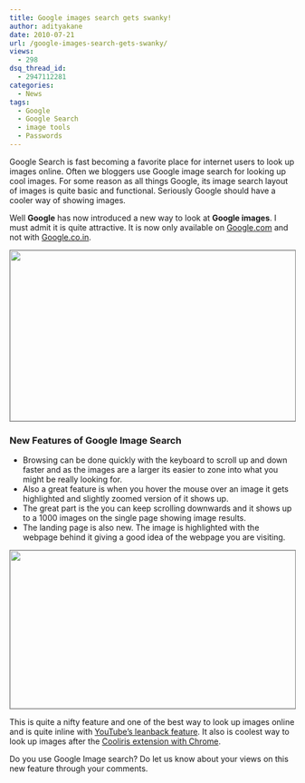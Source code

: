 ```yaml
---
title: Google images search gets swanky!
author: adityakane
date: 2010-07-21
url: /google-images-search-gets-swanky/
views:
  - 298
dsq_thread_id:
  - 2947112281
categories:
  - News
tags:
  - Google
  - Google Search
  - image tools
  - Passwords
---
```

Google Search is fast becoming a favorite place for internet users to look up images online. Often we bloggers use Google image search for looking up cool images. For some reason as all things Google, its image search layout of images is quite basic and functional. Seriously Google should have a cooler way of showing images.

Well **Google** has now introduced a new way to look at **Google images**. I must admit it is quite attractive. It is now only available on <a href="http://www.google.com/" onclick="_gaq.push(['_trackEvent', 'outbound-article', 'http://www.google.com/', 'Google.com']);" >Google.com</a> and not with <a href="http://google.co.in" onclick="_gaq.push(['_trackEvent', 'outbound-article', 'http://google.co.in', 'Google.co.in']);" >Google.co.in</a>.

<p style="text-align: center;">
  <a rel="attachment wp-att-28560" href="http://devilsworkshop.org/google-images-search-gets-swanky/google_image_redesign/"><img class="aligncenter size-full wp-image-28560" style="border: 1px solid grey;" title="Google_image_redesign" src="http://cdn.devilsworkshop.org/files/2010/07/Google_image_redesign.png" alt="" width="550" height="301" /></a>
</p>

### New Features of Google Image Search

  * Browsing can be done quickly with the keyboard to scroll up and down faster and as the images are a larger its easier to zone into what you might be really looking for.
  * Also a great feature is when you hover the mouse over an image it gets highlighted and slightly zoomed version of it shows up.
  * The great part is the you can keep scrolling downwards and it shows up to a 1000 images on the single page showing image results.
  * The landing page is also new. The image is highlighted with the webpage behind it giving a good idea of the webpage you are visiting.

<p style="text-align: center;">
  <a rel="attachment wp-att-28563" href="http://devilsworkshop.org/google-images-search-gets-swanky/google_image_redesign2/"><img class="aligncenter size-full wp-image-28563" style="border: 1px solid grey;" title="Google_image_redesign2" src="http://cdn.devilsworkshop.org/files/2010/07/Google_image_redesign2.png" alt="" width="550" height="279" /></a>
</p>

This is quite a nifty feature and one of the best way to look up images online and is quite inline with [YouTube&#8217;s leanback feature][1]. It also is coolest way to look up images after the [Cooliris extension with Chrome][2].

Do you use Google Image search? Do let us know about your views on this new feature through your comments.

 [1]: http://devilsworkshop.org/youtube-dresses-up-for-tv-sets-and-mobile-phones/ "YouTube's leanback feature"
 [2]: http://devilsworkshop.org/browse-online-pics-and-videos-in-a-3d-layout-video/ "Cooliris extension with Chrome"
